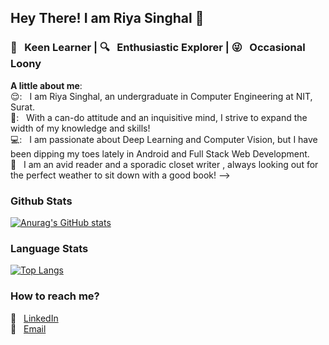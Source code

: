 ## Hey There! I am Riya Singhal 👋
### 📘 &nbsp; Keen Learner | 🔍 &nbsp; Enthusiastic Explorer | 😜 &nbsp; Occasional Loony

<b>A little about me</b>:   
😌: &nbsp; I am Riya Singhal, an undergraduate in Computer Engineering at NIT, Surat.   <br>
💭: &nbsp; With a can-do attitude and an inquisitive mind, I strive to expand the width of my knowledge and skills! <br>
💻: &nbsp; I am passionate about Deep Learning and Computer Vision, but I have been dipping my toes lately in Android and Full Stack Web Development. <br>
📙 &nbsp; I am an avid reader and a sporadic closet writer , always looking out for the perfect weather to sit down with a good book! -->
<br>

### Github Stats 
[![Anurag's GitHub stats](https://github-readme-stats.vercel.app/api?username=riyasinghal04&show_icons=true&theme=dracula)](https://github.com/anuraghazra/github-readme-stats)
<br>

### Language Stats
[![Top Langs](https://github-readme-stats.vercel.app/api/top-langs/?username=riyasinghal04&layout=compact&theme=dark&show_icons=true&hide_border=true&private=true)](https://github.com/anuraghazra/github-readme-stats)

<!--
## Technologies and Tools
<p>
  <img alt="Python" src="https://img.shields.io/badge/python%20-%2314354C.svg?&style=for-the-badge&logo=python&logoColor=white"/>
</p>
-->

### How to reach me?  
:pushpin: &nbsp; [LinkedIn](https://www.linkedin.com/in/riya-singhal/)  
:pushpin: &nbsp; [Email](mailto:riyapsinghal@gmail.com)  
<!--pushpin: &nbsp; [Resume]() 
:pushpin: &nbsp; [Website]()  
:pushpin: &nbsp; [Blog]() -->
